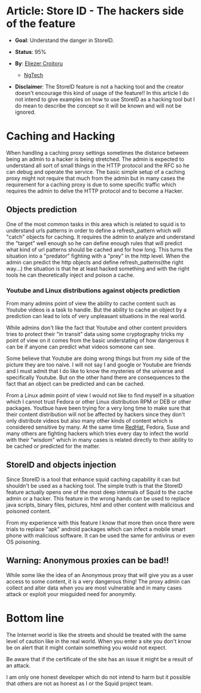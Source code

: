 # Article: Store ID - The hackers side of the feature

  - **Goal**: Understand the danger in StoreID.

  - **Status**: 95%

  - **By**: [Eliezer
    Croitoru](/Eliezer%20Croitoru#)
    - [NgTech](http://www1.ngtech.co.il/)

  - **Disclaimer**: The StoreID feature is not a hacking tool and the
    creator doesn't encourage this kind of usage of the feature\!\! In
    this article I do not intend to give examples on how to use StoreID
    as a hacking tool but I do mean to describe the concept so it will
    be known and will not be ignored.

# Caching and Hacking

When handling a caching proxy settings sometimes the distance between
being an admin to a hacker is being stretched. The admin is expected to
understand all sort of small things in the HTTP protocol and the RFC so
he can debug and operate the service. The basic simple setup of a
caching proxy might not require that much from the admin but in many
cases the requirement for a caching proxy is due to some specific
traffic which requires the admin to delve the HTTP protocol and to
become a Hacker.

## Objects prediction

One of the most common tasks in this area which is related to squid is
to understand urls patterns in order to define a refresh\_pattern which
will "catch" objects for caching. It requires the admin to analyze and
understand the "target" well enough so he can define enough rules that
will predict what kind of url patterns should be cached and for how
long. This turns the situation into a "predator" fighting with a "prey"
in the http level. When the admin can predict the http objects and
define refresh\_patterns(the right way...) the situation is that he at
least hacked something and with the right tools he can theoretically
inject and poison a cache.

### Youtube and Linux distributions against objects prediction

From many admins point of view the ability to cache content such as
Youtube videos is a task to handle. But the ability to cache an object
by a prediction can lead to lots of very unpleasant situations in the
real world.

While admins don't like the fact that Youtube and other content
providers tries to protect their "in transit" data using some
cryptography tricks my point of view on it comes from the basic
understating of how dangerous it can be if anyone can predict what
videos someone can see.

Some believe that Youtube are doing wrong things but from my side of the
picture they are too naive. I will not say I and google or Youtube are
friends and I must admit that I do like to know the mysteries of the
universe and specifically Youtube. But on the other hand there are
consequences to the fact that an object can be predicted and can be
cached.

From a Linux admin point of view I would not like to find myself in a
situation which I cannot trust Fedora or other Linux distribution RPM or
DEB or other packages. Youtbue have been trying for a very long time to
make sure that their content distribution will not be affected by
hackers since they don't only distribute videos but also many other
kinds of content which is considered sensitive by many. At the same time
[RedHat](/RedHat#),
Fedora, Suse and many others are fighting hackers which tries every day
to infect the world with their "wisdom" which in many cases is related
directly to their ability to be cached or predicted for the matter.

## StoreID and objects injection

Since StoreID is a tool that enhance squid caching capability it can but
shouldn't be used as a hacking tool. The simple truth is that the
StoreID feature actually opens one of the most deep internals of Squid
to the cache admin or a hacker. This feature in the wrong hands can be
used to replace java scripts, binary files, pictures, html and other
content with malicious and poisoned content.

From my experience with this feature I know that more then once there
were trials to replace "apk" android packages which can infect a mobile
smart phone with malicious software. It can be used the same for
antivirus or even OS poisoning.

## Warning: Anonymous proxies can be bad\!\!

While some like the idea of an Anonymous proxy that will give you as a
user access to some content, it is a very dangerous thing\! The proxy
admin can collect and alter data when you are most vulnerable and in
many cases attack or exploit your misguided need for anonymity.

# Bottom line

The Internet world is like the streets and should be treated with the
same level of caution like in the real world. When you enter a site you
don't know be on alert that it might contain something you would not
expect.

Be aware that if the certificate of the site has an issue it might be a
result of an attack.

I am only one honest developer which do not intend to harm but it
possible that others are not as honest as I or the Squid project team.
